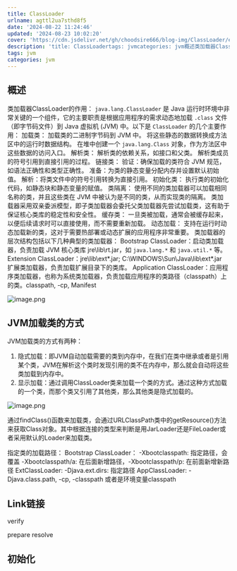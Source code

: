 ```yaml
---
title: ClassLoader
urlname: agttl2ua7sthd8f5
date: '2024-08-22 11:24:46'
updated: '2024-08-23 10:02:20'
cover: 'https://cdn.jsdelivr.net/gh/choodsire666/blog-img/ClassLoader/e484f68a0efba581c6d2ccea288780e4.png'
description: 'title: ClassLoadertags: jvmcategories: jvm概述类加载器ClassLoader的作用：java.lang.ClassLoader 是 Java 运行时环境中非常关键的一个组件，它的主要职责是根据应用程序的需求动态地加载 .class 文件（即字节码文件）...'
tags: jvm
categories: jvm
---
```

## 概述
类加载器ClassLoader的作用：
`java.lang.ClassLoader` 是 Java 运行时环境中非常关键的一个组件，它的主要职责是根据应用程序的需求动态地加载 `.class` 文件（即字节码文件）到 Java 虚拟机 (JVM) 中。以下是 `ClassLoader` 的几个主要作用：
加载类：
加载类的二进制字节码到 JVM 中。
将这些静态的数据转换成方法区中的运行时数据结构。
在堆中创建一个 `java.lang.Class` 对象，作为方法区中这些数据的访问入口。
解析类：
解析类的依赖关系，如接口和父类。
解析类成员的符号引用到直接引用的过程。
链接类：
验证：确保加载的类符合 JVM 规范，如语法正确性和类型正确性。
准备：为类的静态变量分配内存并设置默认初始值。
解析：将类文件中的符号引用转换为直接引用。
初始化类：
执行类的初始化代码，如静态块和静态变量的赋值。
类隔离：
使用不同的类加载器可以加载相同名称的类，并且这些类在 JVM 中被认为是不同的类，从而实现类的隔离。
类加载器采用双亲委派模型，即子类加载器会委托父类加载器先尝试加载类，这有助于保证核心类库的稳定性和安全性。
缓存类：
一旦类被加载，通常会被缓存起来，以便后续请求时可以直接使用，而不需要重新加载。
动态加载：
支持在运行时动态加载新的类，这对于需要热部署或动态扩展的应用程序非常重要。
类加载器的层次结构包括以下几种典型的类加载器：
Bootstrap ClassLoader：启动类加载器，负责加载 JVM 核心类库 jre\lib\rt.jar，如 `java.lang.*` 和 `java.util.*` 等。
Extension ClassLoader：jre\lib\ext\*.jar; C:\WINDOWS\Sun\Java\lib\ext\*.jar 扩展类加载器，负责加载扩展目录下的类库。
Application ClassLoader：应用程序类加载器，也称为系统类加载器，负责加载应用程序的类路径（classpath）上的类。classpath, -cp, Manifest

![image.png](https://cdn.jsdelivr.net/gh/choodsire666/blog-img/ClassLoader/e484f68a0efba581c6d2ccea288780e4.png)

## JVM加载类的方式
JVM加载类的方式有两种：

1. 隐式加载：即JVM自动加载需要的类到内存中，在我们在类中继承或者是引用某个类，JVM在解析这个类时发现引用的类不在内存中，那么就会自动将这些类加载到内存中。
2. 显示加载：通过调用ClassLoader类来加载一个类的方式。通过这种方式加载的一个类，而那个类又引用了其他类，那么其他类是隐式加载的。

![image.png](https://cdn.jsdelivr.net/gh/choodsire666/blog-img/ClassLoader/0ad1a11bf8612abd74873f9085d4cd51.png)

通过findClass()函数来加载类，会通过URLClassPath类中的getResource()方法来获取Class对象。其中根据连接的类型来判断是用JarLoader还是FileLoader或者采用默认的Loader来加载类。

指定类的加载路径：
Bootstrap ClassLoader： -Xbootclasspath:  指定路径，会覆盖 -Xbootclasspath/a: 在后面新增路径，-Xbootclasspath/p: 在前面新增新路径
ExtClassLoader: -Djava.ext.dirs: 指定路径
AppClassLoader: -Djava.class.path, -cp, -classpath 或者是环境变量classpath

## Link链接
verify

prepare
resolve
## 初始化

